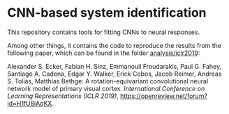 # CNN-based system identification

This repository contains tools for fitting CNNs to neural responses. 

Among other things, it contains the code to reproduce the results from the following paper, which can be found in the folder [analysis/iclr2019](analysis/iclr2019):

Alexander S. Ecker, Fabian H. Sinz, Emmanouil Froudarakis, Paul G. Fahey, Santiago A. Cadena, Edgar Y. Walker, Erick Cobos, Jacob Reimer, Andreas S. Tolias, Matthias Bethge: A rotation-equivariant convolutional neural network model of primary visual cortex. *International Conference on Learning Representations (ICLR 2019)*, https://openreview.net/forum?id=H1fU8iAqKX.
